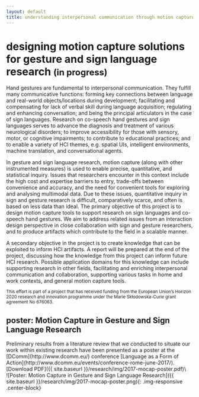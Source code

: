 ```yaml
---
layout: default
title: understanding interpersonal communication through motion capture
---
```


# designing motion capture solutions for gesture and sign language research <small>(in progress)</small>

Hand gestures are fundamental to interpersonal communication. They fulfill many communicative functions: forming key connections between language and real-world objects/locations during development; facilitating and compensating for lack of verbal skill during language acquisition; regulating and enhancing conversation; and being the principal articulators in the case of sign languages. Research on co-speech hand gestures and sign languages serves to advance the diagnosis and treatment of various neurological disorders; to improve accessibility for those with sensory, motor, or cognitive impairments; to contribute to educational practices; and to enable a variety of HCI themes, e.g. spatial UIs, intelligent environments, machine translation, and conversational agents.

In gesture and sign language research, motion capture (along with other instrumented measures) is used to enable precise, quantitative, and statistical inquiry. Issues that researchers encounter in this context include the high cost and expertise barriers to entry, trade-offs between convenience and accuracy, and the need for convenient tools for exploring and analysing multimodal data. Due to these issues, quantitative inquiry in sign and gesture research is difficult, comparatively scarce, and often is based on less data than ideal. The primary objective of this project is to design motion capture tools to support research on sign languages and co-speech hand gestures. We aim to address related issues from an interaction design perspective in close collaboration with sign and gesture researchers, and to produce artifacts which contribute to the field in a scalable manner.

A secondary objective in the project is to create knowledge that can be exploited to inform HCI artifacts. A report will be prepared at the end of the project, discussing how the knowledge from this project can inform future HCI research. Possible application domains for this knowledge can include supporting research in other fields, facilitating and enriching interpersonal communication and collaboration, supporting various tasks in home and work contexts, and general motion capture tools.

<small>This effort is part of a project that has received funding from the European Union’s Horizon 2020 research and innovation programme under the Marie Skłodowska-Curie grant agreement No 676063.</small>

## poster: Motion Capture in Gesture and Sign Language Research

<div class="row">
  <div class="col-md-6">
    Preliminary results from a literature review that we conducted to situate our work within existing research have been presented as a poster at the [DComm](http://www.dcomm.eu/) conference [Language as a Form of Action](http://www.dcomm.eu/events/conference-rome-june-2017/).
    <i class="fa fa-file-pdf-o" aria-hidden="true"></i> [Download PDF]({{ site.baseurl }}/research/img/2017-mocap-poster.pdf)\
  </div>
  <div class="col-md-6">
    ![Poster: Motion Capture in Gesture and Sign Language Research]({{ site.baseurl }}/research/img/2017-mocap-poster.png){: .img-responsive .center-block}
  </div>
</div>


